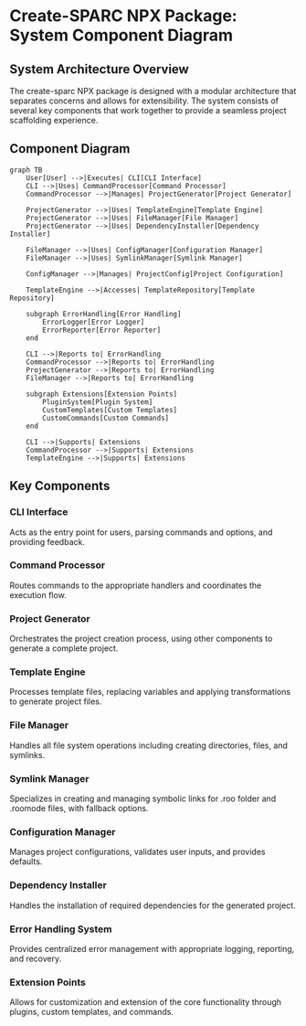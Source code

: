 # Create-SPARC NPX Package: System Component Diagram

## System Architecture Overview

The create-sparc NPX package is designed with a modular architecture that separates concerns and allows for extensibility. The system consists of several key components that work together to provide a seamless project scaffolding experience.

## Component Diagram

```mermaid
graph TB
    User[User] -->|Executes| CLI[CLI Interface]
    CLI -->|Uses| CommandProcessor[Command Processor]
    CommandProcessor -->|Manages| ProjectGenerator[Project Generator]
    
    ProjectGenerator -->|Uses| TemplateEngine[Template Engine]
    ProjectGenerator -->|Uses| FileManager[File Manager]
    ProjectGenerator -->|Uses| DependencyInstaller[Dependency Installer]
    
    FileManager -->|Uses| ConfigManager[Configuration Manager]
    FileManager -->|Uses| SymlinkManager[Symlink Manager]
    
    ConfigManager -->|Manages| ProjectConfig[Project Configuration]
    
    TemplateEngine -->|Accesses| TemplateRepository[Template Repository]
    
    subgraph ErrorHandling[Error Handling]
        ErrorLogger[Error Logger]
        ErrorReporter[Error Reporter]
    end
    
    CLI -->|Reports to| ErrorHandling
    CommandProcessor -->|Reports to| ErrorHandling
    ProjectGenerator -->|Reports to| ErrorHandling
    FileManager -->|Reports to| ErrorHandling
    
    subgraph Extensions[Extension Points]
        PluginSystem[Plugin System]
        CustomTemplates[Custom Templates]
        CustomCommands[Custom Commands]
    end
    
    CLI -->|Supports| Extensions
    CommandProcessor -->|Supports| Extensions
    TemplateEngine -->|Supports| Extensions
```

## Key Components

### CLI Interface
Acts as the entry point for users, parsing commands and options, and providing feedback.

### Command Processor
Routes commands to the appropriate handlers and coordinates the execution flow.

### Project Generator
Orchestrates the project creation process, using other components to generate a complete project.

### Template Engine
Processes template files, replacing variables and applying transformations to generate project files.

### File Manager
Handles all file system operations including creating directories, files, and symlinks.

### Symlink Manager
Specializes in creating and managing symbolic links for .roo folder and .roomode files, with fallback options.

### Configuration Manager
Manages project configurations, validates user inputs, and provides defaults.

### Dependency Installer
Handles the installation of required dependencies for the generated project.

### Error Handling System
Provides centralized error management with appropriate logging, reporting, and recovery.

### Extension Points
Allows for customization and extension of the core functionality through plugins, custom templates, and commands.